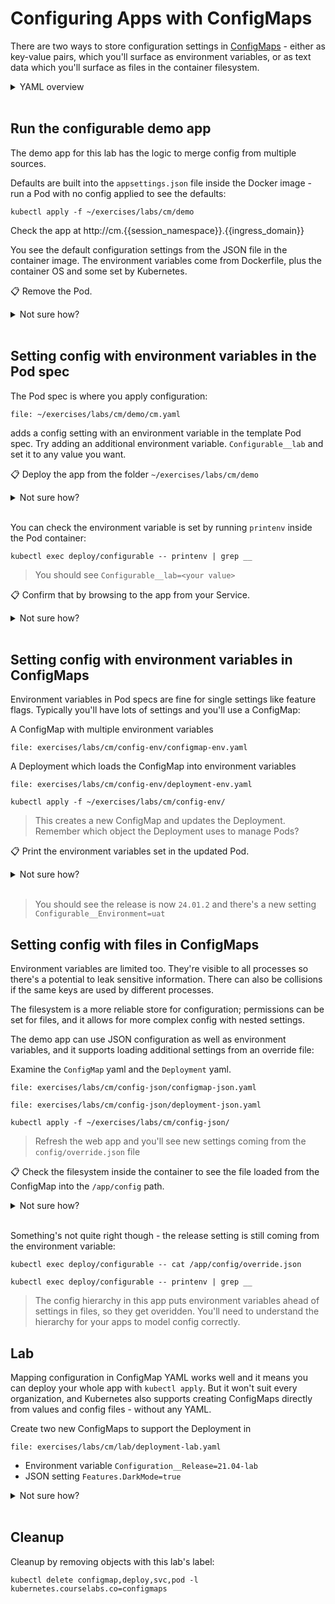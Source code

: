 # Configuring Apps with ConfigMaps

There are two ways to store configuration settings in [ConfigMaps](https://kubernetes.io/docs/concepts/configuration/configmap/) - either as key-value pairs, which you'll surface as environment variables, or as text data which you'll surface as files in the container filesystem.

<details>
  <summary>YAML overview</summary>

## ConfigMap and Pod YAML - using environment variables

Key-value pairs are defined in YAML like this:

```
apiVersion: v1
kind: ConfigMap
metadata:
  name: configurable-env
data:
  Configurable__Environment: uat
```

The metadata is standard - you'll reference the name of the ConfigMap in the Pod spec to load settings.

* `data` - list of settings as key-value pairs, separated with colons

In the Pod spec you add a reference:

```
spec:
  containers:
    - name: app
      image: sixeyed/configurable:21.04
      envFrom:
        - configMapRef:
            name: configurable-env
```

* `envFrom` - load all the values in the source as environment variables

## ConfigMap and Pod YAML - using the container filesystem

Text files are defined in the same YAML structure, with an entry for each file:

```
apiVersion: v1
kind: ConfigMap
metadata:
  name: configurable-override
data:
  override.json: |-
    {
      "Configurable": {
        "Release": "21.04.01"
      }
    }
```

> Careful with the whitespace - the file data needs to be indented one stop more than the filename

The API spec is the same, but in this format:

* `data` - list of files, with the filename set and the contents following the separator `|-`

In the Pod spec you can load all the values into the container filesystem as volume mounts:

```
spec:
  containers:
    - name: app
      image: sixeyed/configurable:21.04
      volumeMounts:
        - name: config-override
          mountPath: "/app/config"
          readOnly: true
  volumes:
    - name: config-override
      configMap:
        name: configurable-override
```

Volumes are defined at the Pod level - they are storage units which are part of the Pod environment. You load the storage unit into the container filesystem using a mount.

* `volumes` - list of storage units to load, can be ConfigMaps, Secrets or other types
* `volumeMounts` - list of volumes to mount into the container filesystem
* `volumeMounts.name` - matches the name of the volume
* `volumeMounts.mountPath` - the directory path where the volume is surfaced
* `volumeMounts.readOnly` - flag whether the volume is read-only or editable

</details><br/>

## Run the configurable demo app

The demo app for this lab has the logic to merge config from multiple sources. 

Defaults are built into the `appsettings.json` file inside the Docker image - run a Pod with no config applied to see the defaults:

```execute-1
kubectl apply -f ~/exercises/labs/cm/demo

```


Check the app at http://cm.{{session_namespace}}.{{ingress_domain}} 

You see the default configuration settings from the JSON file in the container image. The environment variables come from Dockerfile, plus the container OS and some set by Kubernetes.

📋 Remove the Pod.

<details>
  <summary>Not sure how?</summary>

```execute-1
kubectl delete deployment configurable
```

</details><br />

## Setting config with environment variables in the Pod spec

The Pod spec is where you apply configuration:
```editor:open-file
file: ~/exercises/labs/cm/demo/cm.yaml
```

adds a config setting with an environment variable in the template Pod spec. Try adding an additional environment variable. ```Configurable__lab``` and set it to any value you want.

📋 Deploy the app from the folder `~/exercises/labs/cm/demo`

<details>
  <summary>Not sure how?</summary>

```execute-1
kubectl apply -f ~/exercises/labs/cm/demo
```

</details><br />

You can check the environment variable is set by running `printenv` inside the Pod container:

```execute-1
kubectl exec deploy/configurable -- printenv | grep __
```

> You should see `Configurable__lab=<your value>`

📋 Confirm that by browsing to the app from your Service.

<details>
  <summary>Not sure how?</summary>

```execute-1
# print the Service details:
kubectl get ing configurable-ingress
```

</details><br />

## Setting config with environment variables in ConfigMaps

Environment variables in Pod specs are fine for single settings like feature flags. Typically you'll have lots of settings and you'll use a ConfigMap:

A ConfigMap with multiple environment variables

```editor:open-file
file: exercises/labs/cm/config-env/configmap-env.yaml
```

A Deployment which loads the ConfigMap into environment variables

```editor:open-file
file: exercises/labs/cm/config-env/deployment-env.yaml
```


```execute-1
kubectl apply -f ~/exercises/labs/cm/config-env/
```

> This creates a new ConfigMap and updates the Deployment. Remember which object the Deployment uses to manage Pods?

📋 Print the environment variables set in the updated Pod.

<details>
  <summary>Not sure how?</summary>

```execute-1
kubectl exec deploy/configurable -- printenv | grep __
```

</details><br />

> You should see the release is now `24.01.2` and there's a new setting `Configurable__Environment=uat`

## Setting config with files in ConfigMaps

Environment variables are limited too. They're visible to all processes so there's a potential to leak sensitive information. There can also be collisions if the same keys are used by different processes.

The filesystem is a more reliable store for configuration; permissions can be set for files, and it allows for more complex config with nested settings.

The demo app can use JSON configuration as well as environment variables, and it supports loading additional settings from an override file:


Examine the `ConfigMap` yaml and the `Deployment` yaml.

```editor:open-file
file: exercises/labs/cm/config-json/configmap-json.yaml
```

```editor:open-file
file: exercises/labs/cm/config-json/deployment-json.yaml
```

```execute-1
kubectl apply -f ~/exercises/labs/cm/config-json/
```

> Refresh the web app and you'll see new settings coming from the `config/override.json` file

📋 Check the filesystem inside the container to see the file loaded from the ConfigMap into the `/app/config` path.

<details>
  <summary>Not sure how?</summary>

Explore the container filesystem with `exec` commands:

```execute-1
kubectl exec deploy/configurable -- ls /app/
```
```execute-1
kubectl exec deploy/configurable -- ls /app/config/
```
```execute-1
kubectl exec deploy/configurable -- cat /app/config/override.json
```

> The first JSON file is from the container image, the second is from the ConfigMap volume mount.

</details><br />

Something's not quite right though - the release setting is still coming from the environment variable:

```execute-1
kubectl exec deploy/configurable -- cat /app/config/override.json
```
```execute-1
kubectl exec deploy/configurable -- printenv | grep __
```

> The config hierarchy in this app puts environment variables ahead of settings in files, so they get overidden. You'll need to understand the hierarchy for your apps to model config correctly.

## Lab

Mapping configuration in ConfigMap YAML works well and it means you can deploy your whole app with `kubectl apply`. But it won't suit every organization, and Kubernetes also supports creating ConfigMaps directly from values and config files - without any YAML.

Create two new ConfigMaps to support the Deployment in 

```editor:open-file
file: exercises/labs/cm/lab/deployment-lab.yaml
```

- Environment variable `Configuration__Release=21.04-lab`
- JSON setting `Features.DarkMode=true`

<details>
  <summary>Not sure how?</summary>

Lab Hints

You can **create** objects with Kubectl as well as applying them with YAML. The command follows the same syntax as `get` and `describe`, passing the type of object you want to use.

And you can always add `--help` to the end of the command to get detailed help. That should guide you through here.

</details><br />

## Cleanup

Cleanup by removing objects with this lab's label:

```execute-1
kubectl delete configmap,deploy,svc,pod -l kubernetes.courselabs.co=configmaps
```